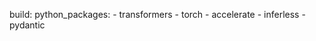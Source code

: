 build:
    python_packages:
        - transformers
        - torch
        - accelerate
        - inferless
        - pydantic
